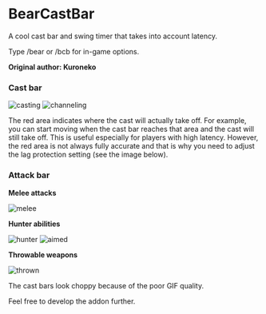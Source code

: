 # BearCastBar
A cool cast bar and swing timer that takes into account latency.

Type /bear or /bcb for in-game options.

**Original author: Kuroneko**

### Cast bar

![casting](https://user-images.githubusercontent.com/17283626/46246049-8712cb00-c400-11e8-9313-24981db88d6f.gif) ![channeling](https://user-images.githubusercontent.com/17283626/46246051-8a0dbb80-c400-11e8-906d-96e1386476af.gif) 

The red area indicates where the cast will actually take off. For example, you can start moving when the cast bar reaches that area and the cast will still take off. This is useful especially for players with high latency. However, the red area is not always fully accurate and that is why you need to adjust the lag protection setting (see the image below).

### Attack bar

**Melee attacks**

![melee](https://user-images.githubusercontent.com/17283626/46246048-84b07100-c400-11e8-999d-15da78273535.gif)

**Hunter abilities**

![hunter](https://user-images.githubusercontent.com/17283626/46246050-8843f800-c400-11e8-824b-e29ea6b0a9df.gif) ![aimed](https://user-images.githubusercontent.com/17283626/46246054-8bd77f00-c400-11e8-8023-da0c738842a9.gif)

**Throwable weapons**

![thrown](https://user-images.githubusercontent.com/17283626/46246053-8b3ee880-c400-11e8-87d0-e38ab52f29dc.gif)

The cast bars look choppy because of the poor GIF quality.

Feel free to develop the addon further. 

